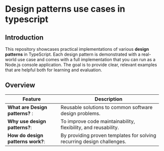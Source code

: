 # Design patterns use cases in typescript

## Introduction

This repository showcases practical implementations of various **design patterns** in TypeScript. Each design pattern is demonstrated with a real-world use case and comes with a full implementation that you can run as a Node.js console application. The goal is to provide clear, relevant examples that are helpful both for learning and evaluation.

## Overview

| Feature                           | Description                                                            |
| --------------------------------- | ---------------------------------------------------------------------- |
| **What are Design patterns?** :   | Reusable solutions to common software design problems.                 |
| **Why use design patterns?**:     | To improve code maintainability, flexibility, and reusability.         |
| **How do design patterns work?**: | By providing proven templates for solving recurring design challenges. |
